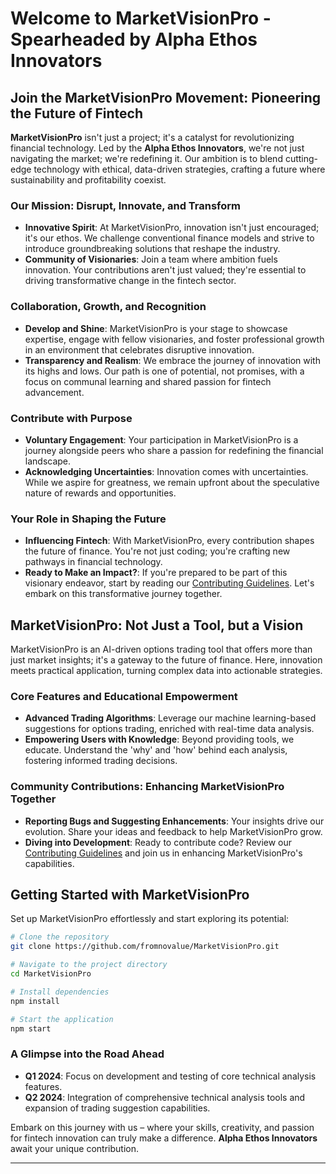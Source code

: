 
# Welcome to MarketVisionPro - Spearheaded by Alpha Ethos Innovators

## Join the MarketVisionPro Movement: Pioneering the Future of Fintech

**MarketVisionPro** isn't just a project; it's a catalyst for revolutionizing financial technology. Led by the **Alpha Ethos Innovators**, we're not just navigating the market; we're redefining it. Our ambition is to blend cutting-edge technology with ethical, data-driven strategies, crafting a future where sustainability and profitability coexist.

### Our Mission: Disrupt, Innovate, and Transform
- **Innovative Spirit**: At MarketVisionPro, innovation isn't just encouraged; it's our ethos. We challenge conventional finance models and strive to introduce groundbreaking solutions that reshape the industry.
- **Community of Visionaries**: Join a team where ambition fuels innovation. Your contributions aren't just valued; they're essential to driving transformative change in the fintech sector.

### Collaboration, Growth, and Recognition
- **Develop and Shine**: MarketVisionPro is your stage to showcase expertise, engage with fellow visionaries, and foster professional growth in an environment that celebrates disruptive innovation.
- **Transparency and Realism**: We embrace the journey of innovation with its highs and lows. Our path is one of potential, not promises, with a focus on communal learning and shared passion for fintech advancement.

### Contribute with Purpose
- **Voluntary Engagement**: Your participation in MarketVisionPro is a journey alongside peers who share a passion for redefining the financial landscape.
- **Acknowledging Uncertainties**: Innovation comes with uncertainties. While we aspire for greatness, we remain upfront about the speculative nature of rewards and opportunities.

### Your Role in Shaping the Future
- **Influencing Fintech**: With MarketVisionPro, every contribution shapes the future of finance. You're not just coding; you're crafting new pathways in financial technology.
- **Ready to Make an Impact?**: If you're prepared to be part of this visionary endeavor, start by reading our [Contributing Guidelines](CONTRIBUTING.md). Let's embark on this transformative journey together.

## MarketVisionPro: Not Just a Tool, but a Vision

MarketVisionPro is an AI-driven options trading tool that offers more than just market insights; it's a gateway to the future of finance. Here, innovation meets practical application, turning complex data into actionable strategies.

### Core Features and Educational Empowerment
- **Advanced Trading Algorithms**: Leverage our machine learning-based suggestions for options trading, enriched with real-time data analysis.
- **Empowering Users with Knowledge**: Beyond providing tools, we educate. Understand the 'why' and 'how' behind each analysis, fostering informed trading decisions.

### Community Contributions: Enhancing MarketVisionPro Together
- **Reporting Bugs and Suggesting Enhancements**: Your insights drive our evolution. Share your ideas and feedback to help MarketVisionPro grow.
- **Diving into Development**: Ready to contribute code? Review our [Contributing Guidelines](CONTRIBUTING.md) and join us in enhancing MarketVisionPro's capabilities.

## Getting Started with MarketVisionPro

Set up MarketVisionPro effortlessly and start exploring its potential:

```bash
# Clone the repository
git clone https://github.com/fromnovalue/MarketVisionPro.git

# Navigate to the project directory
cd MarketVisionPro

# Install dependencies
npm install

# Start the application
npm start
```

### A Glimpse into the Road Ahead
- **Q1 2024**: Focus on development and testing of core technical analysis features.
- **Q2 2024**: Integration of comprehensive technical analysis tools and expansion of trading suggestion capabilities.

Embark on this journey with us – where your skills, creativity, and passion for fintech innovation can truly make a difference. **Alpha Ethos Innovators** await your unique contribution.

---

